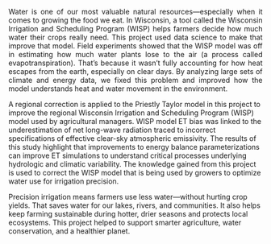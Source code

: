 <p align="justify">
Water is one of our most valuable natural resources—especially when it comes to growing the food we eat. In Wisconsin, a tool called the Wisconsin Irrigation and Scheduling Program (WISP) helps farmers decide how much water their crops really need. This project used data science to make that improve that model. Field experiments showed that the WISP model was off in estimating how much water plants lose to the air (a process called evapotranspiration). That’s because it wasn’t fully accounting for how heat escapes from the earth, especially on clear days. By analyzing large sets of climate and energy data, we fixed this problem and improved how the model understands heat and water movement in the environment.

A regional correction is applied to the Priestly Taylor model in this project to improve the regional Wisconsin Irrigation and Scheduling Program (WISP) model used by agricultural managers. WISP model ET bias was linked to the underestimation of net long-wave radiation traced to incorrect specifications of effective clear-sky atmospheric emissivity. The results of this study highlight that improvements to energy balance parameterizations can improve ET simulations to understand critical processes underlying hydrologic and climatic variability. The knowledge gained from this project is used to correct the WISP model that is being used by growers to optimize water use for irrigation precision.

Precision irrigation means farmers use less water—without hurting crop yields. That saves water for our lakes, rivers, and communities. It also helps keep farming sustainable during hotter, drier seasons and protects local ecosystems. This project helped to support smarter agriculture, water conservation, and a healthier planet.

</p>





